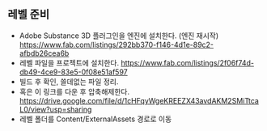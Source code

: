 ## 레벨 준비
- Adobe Substance 3D 플러그인을 엔진에 설치한다. (엔진 재시작)   
 https://www.fab.com/listings/292bb370-f146-4d1e-89c2-afbdb26cea6b
- 레벨 파일을 프로젝트에 설치한다.
https://www.fab.com/listings/2f06f74d-db49-4ce9-83e5-0f08e51af597   
- 빌드 후 확인, 쓸데없는 파일 정리.
- 혹은 이 링크를 다운 후 압축해제한다.
https://drive.google.com/file/d/1cHFqyWgeKREEZX43avdAKM2SMiTtcaL0/view?usp=sharing
- 레벨 폴더를 Content/ExternalAssets 경로로 이동
